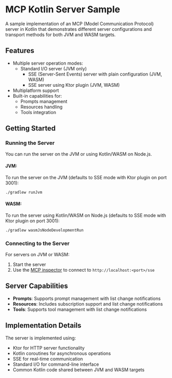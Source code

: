 # MCP Kotlin Server Sample

A sample implementation of an MCP (Model Communication Protocol) server in Kotlin that demonstrates different server
configurations and transport methods for both JVM and WASM targets.

## Features

- Multiple server operation modes:
    - Standard I/O server (JVM only)
      - SSE (Server-Sent Events) server with plain configuration (JVM, WASM)
      - SSE server using Ktor plugin (JVM, WASM)
- Multiplatform support
- Built-in capabilities for:
    - Prompts management
    - Resources handling
    - Tools integration

## Getting Started

### Running the Server

You can run the server on the JVM or using Kotlin/WASM on Node.js.


#### JVM:

To run the server on the JVM (defaults to SSE mode with Ktor plugin on port 3001):

```bash
./gradlew runJvm
```

#### WASM:

To run the server using Kotlin/WASM on Node.js (defaults to SSE mode with Ktor plugin on port 3001):

```bash
./gradlew wasmJsNodeDevelopmentRun
```

### Connecting to the Server

For servers on JVM or WASM:
1. Start the server
2. Use the [MCP inspector](https://modelcontextprotocol.io/docs/tools/inspector) to connect to `http://localhost:<port>/sse`

## Server Capabilities

- **Prompts**: Supports prompt management with list change notifications
- **Resources**: Includes subscription support and list change notifications
- **Tools**: Supports tool management with list change notifications

## Implementation Details

The server is implemented using:
- Ktor for HTTP server functionality
- Kotlin coroutines for asynchronous operations
- SSE for real-time communication
- Standard I/O for command-line interface
- Common Kotlin code shared between JVM and WASM targets

